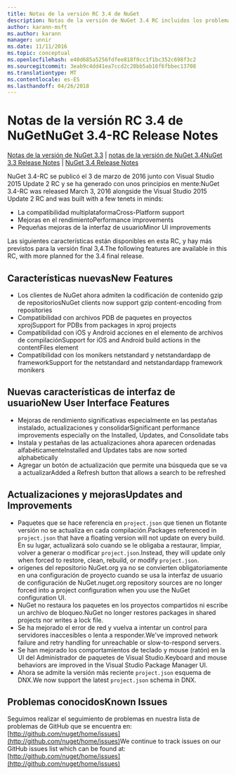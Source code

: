 ```yaml
---
title: Notas de la versión RC 3.4 de NuGet
description: Notas de la versión de NuGet 3.4 RC incluidos los problemas conocidos, correcciones de errores, las funciones agregadas y dcr.
author: karann-msft
ms.author: karann
manager: unnir
ms.date: 11/11/2016
ms.topic: conceptual
ms.openlocfilehash: e40d685a5256fdfee818f0cc1f1bc352c698f3c2
ms.sourcegitcommit: 3eab9c4dd41ea7ccd2c28bb5ab16f6fbbec13708
ms.translationtype: MT
ms.contentlocale: es-ES
ms.lasthandoff: 04/26/2018
---
```

# <a name="nuget-34-rc-release-notes"></a><span data-ttu-id="3709f-103">Notas de la versión RC 3.4 de NuGet</span><span class="sxs-lookup"><span data-stu-id="3709f-103">NuGet 3.4-RC Release Notes</span></span>

<span data-ttu-id="3709f-104">[Notas de la versión de NuGet 3.3](../release-notes/nuget-3.3.md) | [notas de la versión de NuGet 3.4](../release-notes/nuget-3.4.md)</span><span class="sxs-lookup"><span data-stu-id="3709f-104">[NuGet 3.3 Release Notes](../release-notes/nuget-3.3.md) | [NuGet 3.4 Release Notes](../release-notes/nuget-3.4.md)</span></span>

<span data-ttu-id="3709f-105">NuGet 3.4-RC se publicó el 3 de marzo de 2016 junto con Visual Studio 2015 Update 2 RC y se ha generado con unos principios en mente:</span><span class="sxs-lookup"><span data-stu-id="3709f-105">NuGet 3.4-RC was released March 3, 2016 alongside the Visual Studio 2015 Update 2 RC and was built with a few tenets in minds:</span></span>

* <span data-ttu-id="3709f-106">La compatibilidad multiplataforma</span><span class="sxs-lookup"><span data-stu-id="3709f-106">Cross-Platform support</span></span>
* <span data-ttu-id="3709f-107">Mejoras en el rendimiento</span><span class="sxs-lookup"><span data-stu-id="3709f-107">Performance improvements</span></span>
* <span data-ttu-id="3709f-108">Pequeñas mejoras de la interfaz de usuario</span><span class="sxs-lookup"><span data-stu-id="3709f-108">Minor UI improvements</span></span>

<span data-ttu-id="3709f-109">Las siguientes características están disponibles en esta RC, y hay más previstos para la versión final 3,4.</span><span class="sxs-lookup"><span data-stu-id="3709f-109">The following features are available in this RC, with more planned for the 3.4 final release.</span></span>

## <a name="new-features"></a><span data-ttu-id="3709f-110">Características nuevas</span><span class="sxs-lookup"><span data-stu-id="3709f-110">New Features</span></span>

* <span data-ttu-id="3709f-111">Los clientes de NuGet ahora admiten la codificación de contenido gzip de repositorios</span><span class="sxs-lookup"><span data-stu-id="3709f-111">NuGet clients now support gzip content-encoding from repositories</span></span>
* <span data-ttu-id="3709f-112">Compatibilidad con archivos PDB de paquetes en proyectos xproj</span><span class="sxs-lookup"><span data-stu-id="3709f-112">Support for PDBs from packages in xproj projects</span></span>
* <span data-ttu-id="3709f-113">Compatibilidad con iOS y Android acciones en el elemento de archivos de compilación</span><span class="sxs-lookup"><span data-stu-id="3709f-113">Support for iOS and Android build actions in the contentFiles element</span></span>
* <span data-ttu-id="3709f-114">Compatibilidad con los monikers netstandard y netstandardapp de framework</span><span class="sxs-lookup"><span data-stu-id="3709f-114">Support for the netstandard and netstandardapp framework monikers</span></span>

## <a name="new-user-interface-features"></a><span data-ttu-id="3709f-115">Nuevas características de interfaz de usuario</span><span class="sxs-lookup"><span data-stu-id="3709f-115">New User Interface Features</span></span>

* <span data-ttu-id="3709f-116">Mejoras de rendimiento significativas especialmente en las pestañas instalado, actualizaciones y consolidar</span><span class="sxs-lookup"><span data-stu-id="3709f-116">Significant performance improvements especially on the Installed, Updates, and Consolidate tabs</span></span>
* <span data-ttu-id="3709f-117">Instala y pestañas de las actualizaciones ahora aparecen ordenadas alfabéticamente</span><span class="sxs-lookup"><span data-stu-id="3709f-117">Installed and Updates tabs are now sorted alphabetically</span></span>
* <span data-ttu-id="3709f-118">Agregar un botón de actualización que permite una búsqueda que se va a actualizar</span><span class="sxs-lookup"><span data-stu-id="3709f-118">Added a Refresh button that allows a search to be refreshed</span></span>

## <a name="updates-and-improvements"></a><span data-ttu-id="3709f-119">Actualizaciones y mejoras</span><span class="sxs-lookup"><span data-stu-id="3709f-119">Updates and Improvements</span></span>

* <span data-ttu-id="3709f-120">Paquetes que se hace referencia en `project.json` que tienen un flotante versión no se actualiza en cada compilación.</span><span class="sxs-lookup"><span data-stu-id="3709f-120">Packages referenced in `project.json` that have a floating version will not update on every build.</span></span> <span data-ttu-id="3709f-121">En su lugar, actualizará solo cuando se le obligaba a restaurar, limpiar, volver a generar o modificar `project.json`.</span><span class="sxs-lookup"><span data-stu-id="3709f-121">Instead, they will update only when forced to restore, clean, rebuild, or modify `project.json`.</span></span>
* <span data-ttu-id="3709f-122">orígenes del repositorio NuGet.org ya no se convierten obligatoriamente en una configuración de proyecto cuando se usa la interfaz de usuario de configuración de NuGet.</span><span class="sxs-lookup"><span data-stu-id="3709f-122">nuget.org repository sources are no longer forced into a project configuration when you use the NuGet configuration UI.</span></span>
* <span data-ttu-id="3709f-123">NuGet no restaura los paquetes en los proyectos compartidos ni escribe un archivo de bloqueo.</span><span class="sxs-lookup"><span data-stu-id="3709f-123">NuGet no longer restores packages in shared projects nor writes a lock file.</span></span>
* <span data-ttu-id="3709f-124">Se ha mejorado el error de red y vuelva a intentar un control para servidores inaccesibles o lenta a responder.</span><span class="sxs-lookup"><span data-stu-id="3709f-124">We've improved network failure and retry handling for unreachable or slow-to-respond servers.</span></span>
* <span data-ttu-id="3709f-125">Se han mejorado los comportamientos de teclado y mouse (ratón) en la UI del Administrador de paquetes de Visual Studio.</span><span class="sxs-lookup"><span data-stu-id="3709f-125">Keyboard and mouse behaviors are improved in the Visual Studio Package Manager UI.</span></span>
* <span data-ttu-id="3709f-126">Ahora se admite la versión más reciente `project.json` esquema de DNX.</span><span class="sxs-lookup"><span data-stu-id="3709f-126">We now support the latest `project.json` schema in DNX.</span></span>

## <a name="known-issues"></a><span data-ttu-id="3709f-127">Problemas conocidos</span><span class="sxs-lookup"><span data-stu-id="3709f-127">Known Issues</span></span>

<span data-ttu-id="3709f-128">Seguimos realizar el seguimiento de problemas en nuestra lista de problemas de GitHub que se encuentra en: [http://github.com/nuget/home/issues](http://github.com/nuget/home/issues)</span><span class="sxs-lookup"><span data-stu-id="3709f-128">We continue to track issues on our GitHub issues list which can be found at: [http://github.com/nuget/home/issues](http://github.com/nuget/home/issues)</span></span>